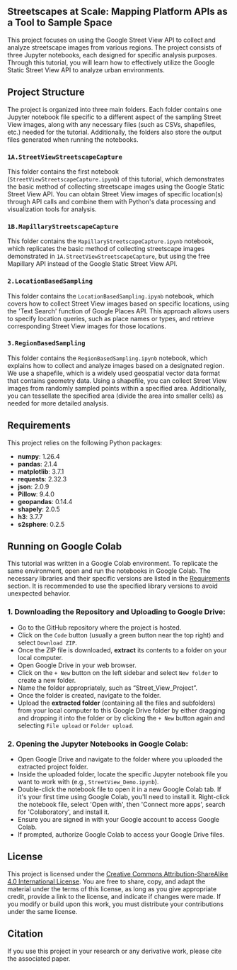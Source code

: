 ## **Streetscapes at Scale: Mapping Platform APIs as a Tool to Sample Space**

This project focuses on using the Google Street View API to collect and analyze streetscape images from various regions. The project consists of three Jupyter notebooks, each designed for specific analysis purposes. Through this tutorial, you will learn how to effectively utilize the Google Static Street View API to analyze urban environments.




## Project Structure

The project is organized into three main folders. Each folder contains one Jupyter notebook file specific to a different aspect of the sampling Street View images, along with any necessary files (such as CSVs, shapefiles, etc.) needed for the tutorial. Additionally, the folders also store the output files generated when running the notebooks.

### `1A.StreetViewStreetscapeCapture`

This folder contains the first notebook (`StreetViewStreetscapeCapture.ipynb`) of this tutorial, which demonstrates the basic method of collecting streetscape images using the Google Static Street View API. You can obtain Street View images of specific location(s) through API calls and combine them with Python's data processing and visualization tools for analysis.

### `1B.MapillaryStreetscapeCapture`

This folder contains the `MapillaryStreetscapeCapture.ipynb` notebook, which replicates the basic method of collecting streetscape images demonstrated in `1A.StreetViewStreetscapeCapture`, but using the free Mapillary API instead of the Google Static Street View API.

### `2.LocationBasedSampling`

This folder contains the `LocationBasedSampling.ipynb` notebook, which covers how to collect Street View images based on specific locations, using the 'Text Search' function of Google Places API. This approach allows users to specify location queries, such as place names or types, and retrieve corresponding Street View images for those locations.

### `3.RegionBasedSampling`

This folder contains the `RegionBasedSampling.ipynb` notebook, which explains how to collect and analyze images based on a designated region. We use a shapefile, which is a widely used geospatial vector data format that contains geometry data. Using a shapefile, you can collect Street View images from randomly sampled points within a specified area. Additionally, you can tessellate the specified area (divide the area into smaller cells) as needed for more detailed analysis.




## Requirements

This project relies on the following Python packages:

- **numpy**: 1.26.4
- **pandas**: 2.1.4
- **matplotlib**: 3.7.1
- **requests**: 2.32.3
- **json**: 2.0.9
- **Pillow**: 9.4.0
- **geopandas**: 0.14.4
- **shapely**: 2.0.5
- **h3**: 3.7.7
- **s2sphere**: 0.2.5



## Running on Google Colab

This tutorial was written in a Google Colab environment. To replicate the same environment, open and run the notebooks in Google Colab. The necessary libraries and their specific versions are listed in the [Requirements](#requirements) section. It is recommended to use the specified library versions to avoid unexpected behavior.

### 1. Downloading the Repository and Uploading to Google Drive:

- Go to the GitHub repository where the project is hosted.
- Click on the `Code` button (usually a green button near the top right) and select `Download ZIP`.
- Once the ZIP file is downloaded, **extract** its contents to a folder on your local computer.
- Open Google Drive in your web browser.
- Click on the `+ New` button on the left sidebar and select `New folder` to create a new folder.
- Name the folder appropriately, such as “Street_View_Project”.
- Once the folder is created, navigate to the folder.
- Upload the **extracted folder** (containing all the files and subfolders) from your local computer to this Google Drive folder by either dragging and dropping it into the folder or by clicking the `+ New` button again and selecting `File upload` or `Folder upload`.

### 2. Opening the Jupyter Notebooks in Google Colab:

- Open Google Drive and navigate to the folder where you uploaded the extracted project folder.
- Inside the uploaded folder, locate the specific Jupyter notebook file you want to work with (e.g., `StreetView_Demo.ipynb`).
- Double-click the notebook file to open it in a new Google Colab tab. If it's your first time using Google Colab, you'll need to install it. Right-click the notebook file, select 'Open with', then 'Connect more apps', search for 'Colaboratory', and install it.
- Ensure you are signed in with your Google account to access Google Colab.
- If prompted, authorize Google Colab to access your Google Drive files.


## License

This project is licensed under the [Creative Commons Attribution-ShareAlike 4.0 International License](https://creativecommons.org/licenses/by-sa/4.0/deed.en). You are free to share, copy, and adapt the material under the terms of this license, as long as you give appropriate credit, provide a link to the license, and indicate if changes were made. If you modify or build upon this work, you must distribute your contributions under the same license.

## Citation

If you use this project in your research or any derivative work, please cite the associated paper.
